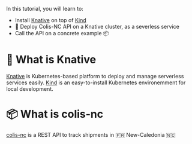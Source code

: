 In this tutorial, you will learn to:

- Install [Knative](https://knative.dev/docs/) on top of [Kind](https://kind.sigs.k8s.io)
- 🚀 Deploy Colis-NC API on a Knative cluster, as a severless service
- Call the API on a concrete example 📦

# 🚀 What is Knative

[Knative](https://knative.dev/docs/) is Kubernetes-based platform to deploy and manage serverless services easily.
[Kind](https://kind.sigs.k8s.io) is an easy-to-install Kubernetes environemment for local development.

# 📦 What is colis-nc

[colis-nc](https://github.com/opt-nc/colisnc-api) is a REST API to track shipments in 🇫🇷 New-Caledonia 🇳🇨


